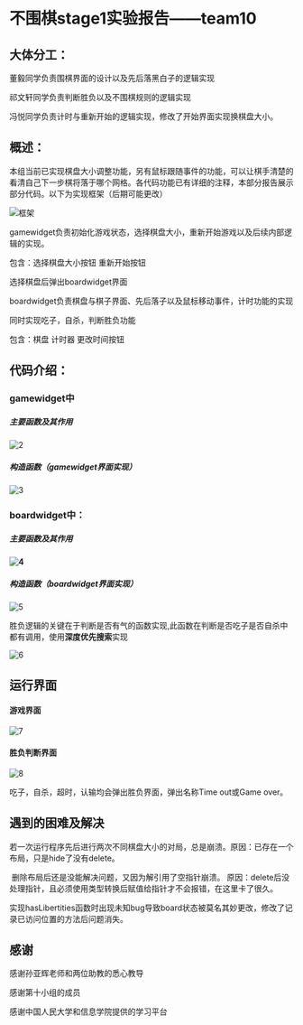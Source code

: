 # 不围棋stage1实验报告——team10

## 大体分工：

董毅同学负责围棋界面的设计以及先后落黑白子的逻辑实现

祁文轩同学负责判断胜负以及不围棋规则的逻辑实现

冯悦同学负责计时与重新开始的逻辑实现，修改了开始界面实现换棋盘大小。

## 概述：

本组当前已实现棋盘大小调整功能，另有鼠标跟随事件的功能，可以让棋手清楚的看清自己下一步棋将落于哪个网格。各代码功能已有详细的注释，本部分报告展示部分代码。以下为实现框架（后期可能更改）

![框架](img/1.png)

gamewidget负责初始化游戏状态，选择棋盘大小，重新开始游戏以及后续内部逻辑的实现。

包含：选择棋盘大小按钮   重新开始按钮  

选择棋盘后弹出boardwidget界面

boardwidget负责棋盘与棋子界面、先后落子以及鼠标移动事件，计时功能的实现

同时实现吃子，自杀，判断胜负功能

包含：棋盘    计时器   更改时间按钮   



## 代码介绍：

###       gamewidget中  

##### 主要函数及其作用

![2](img/2.png)

##### 构造函数（gamewidget界面实现）

![3](img/3.png)

###      boardwidget中：

##### 主要函数及其作用

####    ![4](img/4.png)

##### 构造函数（boardwidget界面实现）

![5](img/5.png)

胜负逻辑的关键在于判断是否有气的函数实现,此函数在判断是否吃子是否自杀中都有调用，使用**深度优先搜索**实现

![6](img/6.png)

## 运行界面

#### 游戏界面

![7](img/7.png)

#### 胜负判断界面

![8](img/8.png)

吃子，自杀，超时，认输均会弹出胜负界面，弹出名称Time out或Game over。



## 遇到的困难及解决

​    若一次运行程序先后进行两次不同棋盘大小的对局，总是崩溃。原因：已存在一个布局，只是hide了没有delete。

​    删除布局后还是没能解决问题，又因为解引用了空指针崩溃。  原因：delete后没处理指针，且必须使用类型转换后赋值给指针才不会报错，在这里卡了很久。

实现hasLibertities函数时出现未知bug导致board状态被莫名其妙更改，修改了记录已访问位置的方法后问题消失。

## 感谢

感谢孙亚辉老师和两位助教的悉心教导

感谢第十小组的成员

感谢中国人民大学和信息学院提供的学习平台